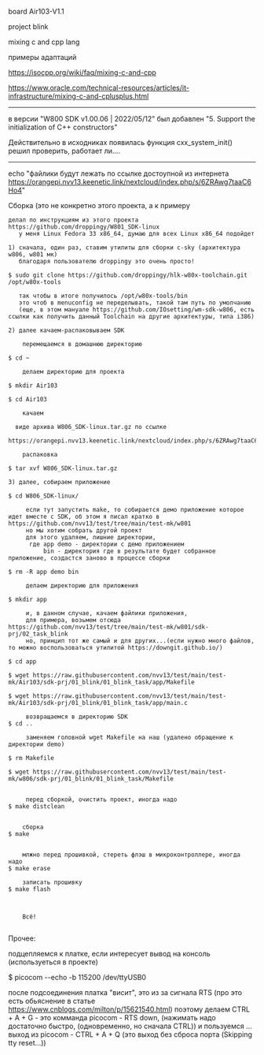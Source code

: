 board Air103-V1.1 

project blink 

mixing c and cpp lang


примеры адаптаций

https://isocpp.org/wiki/faq/mixing-c-and-cpp

https://www.oracle.com/technical-resources/articles/it-infrastructure/mixing-c-and-cplusplus.html

--------

в версии "W800 SDK v1.00.06 | 2022/05/12"
был добавлен 
  "5. Support the initialization of C++ constructors"

Действительно в исходниках появилась функция cxx_system_init()
решил проверить, работает ли....

--------


echo "файлики будут лежать по ссылке достоупной из интернета https://orangepi.nvv13.keenetic.link/nextcloud/index.php/s/6ZRAwg7taaC6Ho4"




Сборка  (это не конкретно этого проекта, а к примеру
~~~
делал по инструкциям из этого проекта https://github.com/droppingy/W801_SDK-linux
   у меня Linux Fedora 33 x86_64, думаю для всех Linux x86_64 подойдет

1) сначала, один раз, ставим утилиты для сборки c-sky (архитектура w806, w801 мк)
   благодаря пользователю droppingy это очень просто!  

$ sudo git clone https://github.com/droppingy/hlk-w80x-toolchain.git /opt/w80x-tools

   так чтобы в итоге получилось /opt/w80x-tools/bin
   это чтоб в menuconfig не переделывать, такой там путь по умолчанию
   (еще, в этом мануале https://github.com/IOsetting/wm-sdk-w806, есть ссылки как получить данный Toolchain на другие архитектуры, типа i386)

2) далее качаем-распаковываем SDK

    перемещаемся в домашнюю директорию
 
$ cd ~

    делаем директорию для проекта

$ mkdir Air103

$ cd Air103  

    качаем

  виде архива W806_SDK-linux.tar.gz по ссылке
  https://orangepi.nvv13.keenetic.link/nextcloud/index.php/s/6ZRAwg7taaC6Ho4 

    распаковка

$ tar xvf W806_SDK-linux.tar.gz

3) далее, собираем приложение

$ cd W806_SDK-linux/

     если тут запустить make, то собирается демо приложение которое идет вместе с SDK, об этом я писал кратко в https://github.com/nvv13/test/tree/main/test-mk/w801 
     но мы хотим собрать другой проект
     для этого удаляем, лишние директории, 
      где app demo - директории с демо приложением
          bin - директория где в результате будет собранное приложение, создастся заново в процессе сборки

$ rm -R app demo bin

     делаем директорию для приложения

$ mkdir app

     и, в данном случае, качаем файлики приложения, 
     для примера, возьмем отсюда https://github.com/nvv13/test/tree/main/test-mk/w801/sdk-prj/02_task_blink
     но, принцип тот же самый и для других...(если нужно много файлов, то можно воспользоваться утилитой https://downgit.github.io/)

$ cd app

$ wget https://raw.githubusercontent.com/nvv13/test/main/test-mk/Air103/sdk-prj/01_blink/01_blink_task/app/Makefile

$ wget https://raw.githubusercontent.com/nvv13/test/main/test-mk/Air103/sdk-prj/01_blink/01_blink_task/app/main.c

     возвращаемся в директорию SDK
$ cd ..

     заменяем головной wget Makefile на наш (удалено обращение к директории demo)

$ rm Makefile

$ wget https://raw.githubusercontent.com/nvv13/test/main/test-mk/w806/sdk-prj/01_blink/01_blink_task/Makefile


     перед сборкой, очистить проект, иногда надо
$ make distclean


    сборка
$ make 


    млжно перед прошивкой, стереть флэш в микроконтроллере, иногда надо
$ make erase

    записать прошивку
$ make flash

  

    Всё!


~~~





Прочее:

  подцепляемся к платке, если интересует вывод на консоль (используеться в проекте)

$ picocom --echo -b 115200 /dev/ttyUSB0

  после подсоединения платка "висит", это из за сигнала RTS (про это есть обьяснение в статье https://www.cnblogs.com/milton/p/15621540.html)
  поэтому делаем CTRL + A + G   - это комманда picocom - RTS down, (нажимать надо достаточно быстро, (одновременно, но сначала CTRL))
  и пользуемся ...
          выход из picocom - CTRL + A + Q  (это выход без сброса порта (Skipping tty reset...))









